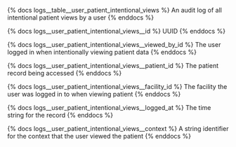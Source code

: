 {% docs logs__table__user_patient_intentional_views %}
An audit log of all intentional patient views by a user
{% enddocs %}

{% docs logs__user_patient_intentional_views__id %}
UUID
{% enddocs %}

{% docs logs__user_patient_intentional_views__viewed_by_id %}
The user logged in when intentionally viewing patient data
{% enddocs %}

{% docs logs__user_patient_intentional_views__patient_id %}
The patient record being accessed
{% enddocs %}

{% docs logs__user_patient_intentional_views__facility_id %}
The facility the user was logged in to when viewing patient
{% enddocs %}

{% docs logs__user_patient_intentional_views__logged_at %}
The time string for the record
{% enddocs %}

{% docs logs__user_patient_intentional_views__context %}
A string identifier for the context that the user viewed the patient
{% enddocs %}
